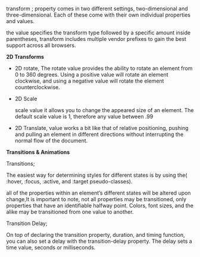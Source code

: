 transform ; 
property comes in two different settings, two-dimensional and three-dimensional. Each of these come with their own individual properties and values.
 
the value specifies the transform type followed by a specific amount inside parentheses, transform  includes multiple vendor prefixes to gain the best support across all browsers. 

**2D Transforms**
- 2D rotate,
The rotate value provides the ability to rotate an element from 0 to 360 degrees. Using a positive value will rotate an element clockwise, and using a negative value will rotate the element counterclockwise.

- 2D Scale 

  scale value it allows you to change the appeared size of an element. The default scale value is 1, therefore any value between .99

- 2D Translate,
value works a bit like that of relative positioning, pushing and pulling an element in different directions without interrupting the normal flow of the document.

**Transitions & Animations**

Transitions;

The easiest way for determining styles for different states is by using the( 
:hover, :focus, :active, and :target pseudo-classes).

all of the properties within an element’s different states will be altered upon change,It is important to note, not all properties may be transitioned, only properties that have an identifiable halfway point. Colors, font sizes, and the alike may be transitioned from one value to another.

Transition Delay;

On top of declaring the transition property, duration, and timing function, you can also set a delay with the transition-delay property. The delay sets a time value, seconds or milliseconds.

